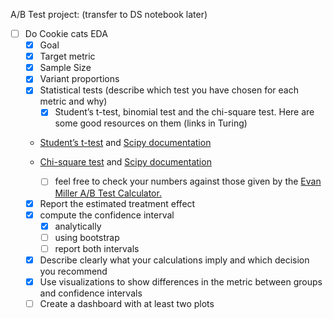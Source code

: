 A/B Test project: (transfer to DS notebook later)

- [ ] Do Cookie cats EDA
    - [x] Goal
    - [x] Target metric
    - [x] Sample Size
    - [x] Variant proportions
    - [x] Statistical tests (describe which test you have chosen for each metric and why)
        - [x] Student’s t-test, binomial test and the chi-square test. Here are some good resources on them (links in
          Turing)

    * [Student’s t-test](https://www.youtube.com/watch?v=pTmLQvMM-1M)
      and [Scipy documentation](https://docs.scipy.org/doc/scipy/reference/generated/scipy.stats.ttest_ind.html)
    * [Chi-square test](https://www.youtube.com/watch?v=jABsbNBPXIk)
      and [Scipy documentation](https://docs.scipy.org/doc/scipy/reference/generated/scipy.stats.chisquare.html)

        - [ ] feel free to check your numbers against those given by
          the [Evan Miller A/B Test Calculator.](https://www.evanmiller.org/ab-testing/)

    - [x] Report the estimated treatment effect
    - [x] compute the confidence interval
        - [x] analytically
        - [ ] using bootstrap
        - [ ] report both intervals
    - [x] Describe clearly what your calculations imply and which decision you recommend
    - [x] Use visualizations to show differences in the metric between groups and confidence intervals
    - [ ] Create a dashboard with at least two plots